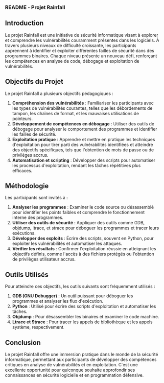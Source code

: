 ### README - Projet Rainfall

## Introduction

Le projet Rainfall est une initiative de sécurité informatique visant à explorer et comprendre les vulnérabilités couramment présentes dans les logiciels. À travers plusieurs niveaux de difficulté croissante, les participants apprennent à identifier et exploiter différentes failles de sécurité dans des programmes binaires. Chaque niveau présente un nouveau défi, renforçant les compétences en analyse de code, débogage et exploitation de vulnérabilités.

## Objectifs du Projet

Le projet Rainfall a plusieurs objectifs pédagogiques :

1. **Compréhension des vulnérabilités** : Familiariser les participants avec les types de vulnérabilités courantes, telles que les débordements de tampon, les chaînes de format, et les mauvaises utilisations de pointeurs.
2. **Développement de compétences en débogage** : Utiliser des outils de débogage pour analyser le comportement des programmes et identifier les failles de sécurité.
3. **Exploitation pratique** : Apprendre et mettre en pratique les techniques d'exploitation pour tirer parti des vulnérabilités identifiées et atteindre des objectifs spécifiques, tels que l'obtention de mots de passe ou de privilèges accrus.
4. **Automatisation et scripting** : Développer des scripts pour automatiser les processus d'exploitation, rendant les tâches répétitives plus efficaces.

## Méthodologie

Les participants sont invités à :

1. **Analyser les programmes** : Examiner le code source ou désassemblé pour identifier les points faibles et comprendre le fonctionnement interne des programmes.
2. **Utiliser des outils de sécurité** : Appliquer des outils comme GDB, objdump, ltrace, et strace pour déboguer les programmes et tracer leurs exécutions.
3. **Développer des exploits** : Écrire des scripts, souvent en Python, pour exploiter les vulnérabilités et automatiser les attaques.
4. **Vérifier les résultats** : Confirmer l'exploitation réussie en atteignant les objectifs définis, comme l'accès à des fichiers protégés ou l'obtention de privilèges utilisateur accrus.

## Outils Utilisés

Pour atteindre ces objectifs, les outils suivants sont fréquemment utilisés :

1. **GDB (GNU Debugger)** : Un outil puissant pour déboguer les programmes et analyser les flux d'exécution.
2. **Python** : Utilisé pour écrire des scripts d'exploitation et automatiser les tâches.
3. **Objdump** : Pour désassembler les binaires et examiner le code machine.
4. **Ltrace et Strace** : Pour tracer les appels de bibliothèque et les appels système, respectivement.

## Conclusion

Le projet Rainfall offre une immersion pratique dans le monde de la sécurité informatique, permettant aux participants de développer des compétences critiques en analyse de vulnérabilités et en exploitation. C'est une excellente opportunité pour quiconque souhaite approfondir ses connaissances en sécurité logicielle et en programmation défensive.